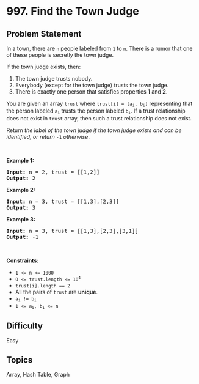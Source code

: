 # 997. Find the Town Judge

## Problem Statement
<p>In a town, there are <code>n</code> people labeled from <code>1</code> to <code>n</code>. There is a rumor that one of these people is secretly the town judge.</p>

<p>If the town judge exists, then:</p>

<ol>
	<li>The town judge trusts nobody.</li>
	<li>Everybody (except for the town judge) trusts the town judge.</li>
	<li>There is exactly one person that satisfies properties <strong>1</strong> and <strong>2</strong>.</li>
</ol>

<p>You are given an array <code>trust</code> where <code>trust[i] = [a<sub>i</sub>, b<sub>i</sub>]</code> representing that the person labeled <code>a<sub>i</sub></code> trusts the person labeled <code>b<sub>i</sub></code>. If a trust relationship does not exist in <code>trust</code> array, then such a trust relationship does not exist.</p>

<p>Return <em>the label of the town judge if the town judge exists and can be identified, or return </em><code>-1</code><em> otherwise</em>.</p>

<p>&nbsp;</p>
<p><strong class="example">Example 1:</strong></p>

<pre>
<strong>Input:</strong> n = 2, trust = [[1,2]]
<strong>Output:</strong> 2
</pre>

<p><strong class="example">Example 2:</strong></p>

<pre>
<strong>Input:</strong> n = 3, trust = [[1,3],[2,3]]
<strong>Output:</strong> 3
</pre>

<p><strong class="example">Example 3:</strong></p>

<pre>
<strong>Input:</strong> n = 3, trust = [[1,3],[2,3],[3,1]]
<strong>Output:</strong> -1
</pre>

<p>&nbsp;</p>
<p><strong>Constraints:</strong></p>

<ul>
	<li><code>1 &lt;= n &lt;= 1000</code></li>
	<li><code>0 &lt;= trust.length &lt;= 10<sup>4</sup></code></li>
	<li><code>trust[i].length == 2</code></li>
	<li>All the pairs of <code>trust</code> are <strong>unique</strong>.</li>
	<li><code>a<sub>i</sub> != b<sub>i</sub></code></li>
	<li><code>1 &lt;= a<sub>i</sub>, b<sub>i</sub> &lt;= n</code></li>
</ul>


## Difficulty
Easy

## Topics
Array, Hash Table, Graph
